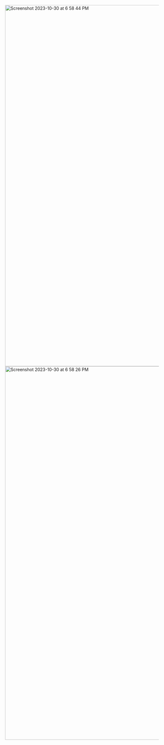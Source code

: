 <img width="1184" alt="Screenshot 2023-10-30 at 6 58 44 PM" src="https://github.com/abhishekchaturvedi-07/boilerplate_monorepo-yarn/assets/15727082/2a143f54-e36b-4283-8939-3e20c5854eb9">
<img width="1224" alt="Screenshot 2023-10-30 at 6 58 26 PM" src="https://github.com/abhishekchaturvedi-07/boilerplate_monorepo-yarn/assets/15727082/a5ed7f03-0740-42dd-ab9d-42534ba86338">
